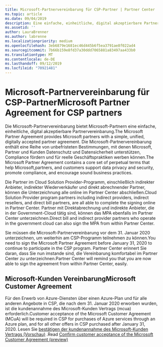 ```yaml
---
title: Microsoft-Partnervereinbarung für CSP-Partner | Partner Center
ms.topic: article
ms.date: 09/04/2019
description: Eine einfache, einheitliche, digital akzeptierbare Partnervereinbarung.
ms.assetid: ''
author: LauraBrenner
ms.author: labrenne
ms.localizationpriority: medium
ms.openlocfilehash: 3eb6879e1681ec46d445b6f5ea3791ae8f022ad4
ms.sourcegitcommit: 7b66b159e8fd37a30ddd7065881a83497aa433b0
ms.translationtype: MT
ms.contentlocale: de-DE
ms.lasthandoff: 09/12/2019
ms.locfileid: "70921481"
---
```

# <a name="microsoft-partner-agreement-for-csp-partners"></a><span data-ttu-id="6578e-103">Microsoft-Partnervereinbarung für CSP-Partner</span><span class="sxs-lookup"><span data-stu-id="6578e-103">Microsoft Partner Agreement for CSP partners</span></span> 

<span data-ttu-id="6578e-104">Die Microsoft-Partnervereinbarung bietet Microsoft-Partnern eine einfache, einheitliche, digital akzeptierbare Partnervereinbarung.</span><span class="sxs-lookup"><span data-stu-id="6578e-104">The Microsoft Partner Agreement provides Microsoft partners with a simple, unified, digitally accepted partner agreement.</span></span> <span data-ttu-id="6578e-105">Die Microsoft-Partnervereinbarung enthält eine Reihe von unbefristeten Bestimmungen, mit denen Microsoft, Partner und Kunden Datenschutz und Datensicherheit unterstützen, Compliance fördern und für reelle Geschäftspraktiken werben können.</span><span class="sxs-lookup"><span data-stu-id="6578e-105">The Microsoft Partner Agreement contains a core set of perpetual terms that help Microsoft,partners, and customers support data privacy and security, promote compliance, and encourage sound business practices.</span></span>   

<span data-ttu-id="6578e-106">Die Partner im Cloud Solution Provider-Programm, einschließlich indirekter Anbieter, indirekter Wiederverkäufer und direkt abrechnender Partner, können die Unterzeichnung alle online im Partner Center abschließen.</span><span class="sxs-lookup"><span data-stu-id="6578e-106">Cloud Solution Provider program partners including indirect providers, indirect resellers, and direct bill partners, are all able to complete the signing online in Partner Center.</span></span> <span data-ttu-id="6578e-107">Partner mit Direktabrechnung und indirekte Anbieter, die in der Government-Cloud tätig sind, können das MPA ebenfalls im Partner Center unterzeichnen.</span><span class="sxs-lookup"><span data-stu-id="6578e-107">Direct bill and indirect provider partners who operate in the government cloud can also sign the MPA from within Partner Center.</span></span>

<span data-ttu-id="6578e-108">Sie müssen die Microsoft-Partnervereinbarung vor dem 31. Januar 2020 unterzeichnen, um weiterhin am CSP-Programm teilnehmen zu können.</span><span class="sxs-lookup"><span data-stu-id="6578e-108">You need to sign the Microsoft Partner Agreement before January 31, 2020 to continue to participate in the CSP program.</span></span> <span data-ttu-id="6578e-109">Partner Center erinnert Sie daran, dass Sie nun imstande sind, die Vereinbarung komfortabel im Partner Center zu unterzeichnen.</span><span class="sxs-lookup"><span data-stu-id="6578e-109">Partner Center will remind you that you are now able to sign the agreement from within Partner Center, easily.</span></span> 

## <a name="microsoft-customer-agreement"></a><span data-ttu-id="6578e-110">Microsoft-Kunden Vereinbarung</span><span class="sxs-lookup"><span data-stu-id="6578e-110">Microsoft Customer Agreement</span></span>

<span data-ttu-id="6578e-111">Für den Erwerb von Azure-Diensten über einen Azure-Plan und für alle anderen Angebote in CSP, die nach dem 31. Januar 2020 erworben wurden, ist die kundenannahme des Microsoft-Kunden Vertrags (mcua) erforderlich.</span><span class="sxs-lookup"><span data-stu-id="6578e-111">Customer acceptance of the Microsoft Customer Agreement (MCuA) will be required in CSP for purchases of Azure services through an Azure plan, and for all other offers in CSP purchased after January 31, 2020.</span></span> <span data-ttu-id="6578e-112">Lesen Sie [bestätigen der kundenannahme des Microsoft-Kunden Vertrags (Vorschau)](confirm-customer-agreement.md) .</span><span class="sxs-lookup"><span data-stu-id="6578e-112">Read [Confirm customer acceptance of the Microsoft Customer Agreement (preview)](confirm-customer-agreement.md)</span></span>
 











